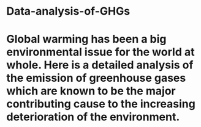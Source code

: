 # Data-analysis-of-GHGs
# Global warming has been a big environmental issue for the world at whole. Here is a detailed analysis of the emission of greenhouse gases which are known to be the major contributing cause to the increasing deterioration of the environment.
